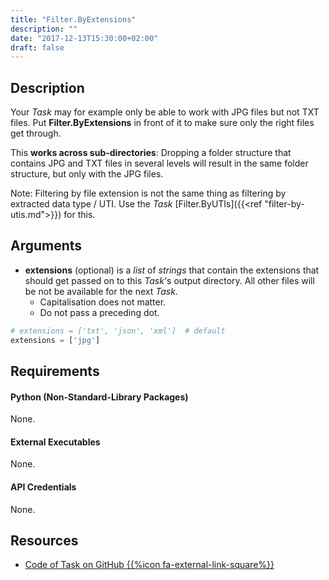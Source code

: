 ```yaml
---
title: "Filter.ByExtensions"
description: ""
date: "2017-12-13T15:30:00+02:00"
draft: false
---
```


## Description

Your *Task* may for example only be able to work with JPG files but not TXT files. Put **Filter.ByExtensions** in front of it to make sure only the right files get through.

This **works across sub-directories**: Dropping a folder structure that contains JPG and TXT files in several levels will result in the same folder structure, but only with the JPG files.

Note: Filtering by file extension is not the same thing as filtering by extracted data type / UTI. Use the *Task* [Filter.ByUTIs]({{<ref "filter-by-utis.md">}}) for this.

## Arguments

- **extensions** (optional) is a *list* of *strings* that contain the extensions that should get passed on to this *Task*'s output directory. All other files will be not be available for the next *Task*.
    - Capitalisation does not matter.
    - Do not pass a preceding dot.

```python
# extensions = ['txt', 'json', 'xml']  # default
extensions = ['jpg']
```

## Requirements

#### Python (Non-Standard-Library Packages)

None.

#### External Executables

None.

#### API Credentials

None.

## Resources

- <a href="https://github.com/geberl/droppy-workspace/blob/master/Tasks/Filter.ByExtensions/task.py" target="_blank">Code of Task on GitHub {{%icon fa-external-link-square%}}</a>
